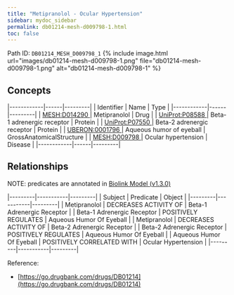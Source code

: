 ```yaml
---
title: "Metipranolol - Ocular Hypertension"
sidebar: mydoc_sidebar
permalink: db01214-mesh-d009798-1.html
toc: false 
---
```



Path ID: `DB01214_MESH_D009798_1`
{% include image.html url="images/db01214-mesh-d009798-1.png" file="db01214-mesh-d009798-1.png" alt="db01214-mesh-d009798-1" %}

## Concepts

|------------|------|---------|
| Identifier | Name | Type    |
|------------|------|---------|
| <a href="https://identifiers.org/MESH:D014290">MESH:D014290 </a> | Metipranolol | Drug |
| <a href="https://identifiers.org/UniProt:P08588">UniProt:P08588 </a> | Beta-1 adrenergic receptor | Protein |
| <a href="https://identifiers.org/UniProt:P07550">UniProt:P07550 </a> | Beta-2 adrenergic receptor | Protein |
| <a href="https://identifiers.org/UBERON:0001796">UBERON:0001796 </a> | Aqueous humor of eyeball | GrossAnatomicalStructure |
| <a href="https://identifiers.org/MESH:D009798">MESH:D009798 </a> | Ocular hypertension | Disease |
|------------|------|---------|

## Relationships


NOTE: predicates are annotated in <a href="https://github.com/biolink/biolink-model/releases/tag/v1.3.0">Biolink Model (v1.3.0)</a>

|---------|-----------|---------|
| Subject | Predicate | Object  |
|---------|-----------|---------|
| Metipranolol | DECREASES ACTIVITY OF | Beta-1 Adrenergic Receptor |
| Beta-1 Adrenergic Receptor | POSITIVELY REGULATES | Aqueous Humor Of Eyeball |
| Metipranolol | DECREASES ACTIVITY OF | Beta-2 Adrenergic Receptor |
| Beta-2 Adrenergic Receptor | POSITIVELY REGULATES | Aqueous Humor Of Eyeball |
| Aqueous Humor Of Eyeball | POSITIVELY CORRELATED WITH | Ocular Hypertension |
|---------|-----------|---------|

Reference: 
  - [https://go.drugbank.com/drugs/DB01214](https://go.drugbank.com/drugs/DB01214)

